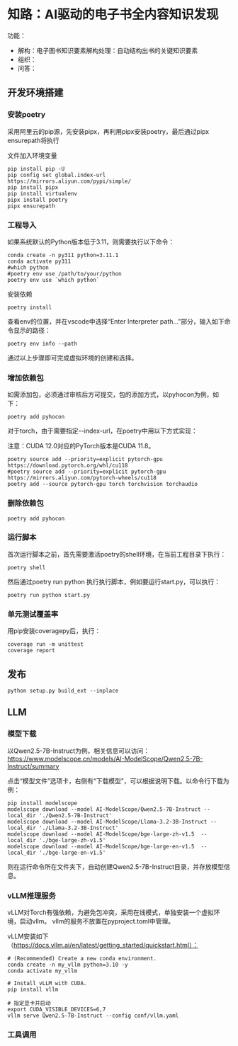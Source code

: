 # 知路：AI驱动的电子书全内容知识发现

功能：

- 解构：电子图书知识要素解构处理：自动结构出书的关键知识要素
- 组织：
- 问答：

## 开发环境搭建

### 安装poetry

采用阿里云的pip源，先安装pipx，再利用pipx安装poetry，最后通过pipx ensurepath将执行

文件加入环境变量

```shell
pip install pip -U
pip config set global.index-url https://mirrors.aliyun.com/pypi/simple/
pip install pipx
pip install virtualenv
pipx install poetry
pipx ensurepath
```

### 工程导入

如果系统默认的Python版本低于3.11，则需要执行以下命令：

```shell
conda create -n py311 python=3.11.1
conda activate py311
#which python
#poetry env use /path/to/your/python
poetry env use `which python`
```

安装依赖

```shell
poetry install
```

查看env的位置，并在vscode中选择“Enter Interpreter path...”部分，输入如下命令显示的路径：

```shell
poetry env info --path
```

通过以上步骤即可完成虚拟环境的创建和选择。

### 增加依赖包

如需添加包，必须通过审核后方可提交，包的添加方式，以pyhocon为例，如下：

```shell
poetry add pyhocon
```

对于torch，由于需要指定--index-url，在poetry中用以下方式实现：

注意：‌‌CUDA 12.0对应的PyTorch版本是CUDA 11.8。‌

```shell
poetry source add --priority=explicit pytorch-gpu https://download.pytorch.org/whl/cu118
#poetry source add --priority=explicit pytorch-gpu https://mirrors.aliyun.com/pytorch-wheels/cu118
poetry add --source pytorch-gpu torch torchvision torchaudio
```

### 删除依赖包
```shell
poetry add pyhocon
```

### 运行脚本

首次运行脚本之前，首先需要激活poetry的shell环境，在当前工程目录下执行：

```shell
poetry shell
```

然后通过poetry run python 执行执行脚本，例如要运行start.py，可以执行：

```shell
poetry run python start.py
```

### 单元测试覆盖率

用pip安装coveragepy后，执行：

```shell
coverage run -m unittest
coverage report
```

## 发布

```shell
python setup.py build_ext --inplace
```
## LLM

### 模型下载

以Qwen2.5-7B-Instruct为例，相关信息可以访问：
https://www.modelscope.cn/models/AI-ModelScope/Qwen2.5-7B-Instruct/summary

点击“模型文件”选项卡，右侧有“下载模型”，可以根据说明下载。以命令行下载为例：

```shell
pip install modelscope
modelscope download --model AI-ModelScope/Qwen2.5-7B-Instruct --local_dir './Qwen2.5-7B-Instruct'
modelscope download --model AI-ModelScope/Llama-3.2-3B-Instruct --local_dir './Llama-3.2-3B-Instruct'
modelscope download --model AI-ModelScope/bge-large-zh-v1.5  --local_dir './bge-large-zh-v1.5'
modelscope download --model AI-ModelScope/bge-large-en-v1.5  --local_dir './bge-large-en-v1.5'
```

则在运行命令所在文件夹下，自动创建Qwen2.5-7B-Instruct目录，并存放模型信息。


### vLLM推理服务

vLLM对Torch有强依赖，为避免包冲突，采用在线模式，单独安装一个虚拟环境，启动vllm。
vllm的服务不放置在pyproject.toml中管理。

vLLM安装如下（https://docs.vllm.ai/en/latest/getting_started/quickstart.html）：

```shell
# (Recommended) Create a new conda environment.
conda create -n my_vllm python=3.10 -y
conda activate my_vllm

# Install vLLM with CUDA.
pip install vllm

# 指定显卡并启动
export CUDA_VISIBLE_DEVICES=6,7
vllm serve Qwen2.5-7B-Instruct --config conf/vllm.yaml
```

### 工具调用
